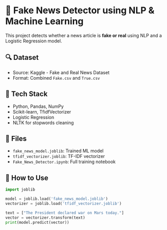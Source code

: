 # 📰 Fake News Detector using NLP & Machine Learning

This project detects whether a news article is **fake or real** using NLP and a Logistic Regression model.

## 🔍 Dataset
- Source: Kaggle - Fake and Real News Dataset
- Format: Combined `Fake.csv` and `True.csv`

## 🧪 Tech Stack
- Python, Pandas, NumPy
- Scikit-learn, TfidfVectorizer
- Logistic Regression
- NLTK for stopwords cleaning

## 📁 Files
- `fake_news_model.joblib`: Trained ML model
- `tfidf_vectorizer.joblib`: TF-IDF vectorizer
- `Fake_News_Detector.ipynb`: Full training notebook

## 🚀 How to Use
```python
import joblib

model = joblib.load('fake_news_model.joblib')
vectorizer = joblib.load('tfidf_vectorizer.joblib')

text = ["The President declared war on Mars today."]
vector = vectorizer.transform(text)
print(model.predict(vector))
